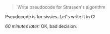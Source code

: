 > Write pseudocode for Strassen's algorithm

Pseudocode is for sissies. Let's write it in C!

_60 minutes later:_ OK, bad decision.
